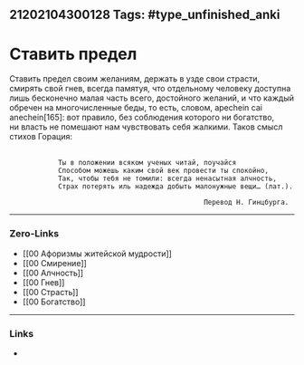21202104300128
Tags: #type_unfinished_anki 
---
# Ставить предел

Ставить предел своим желаниям, держать в узде свои страсти, смирять свой гнев, всегда памятуя, что отдельному человеку доступна лишь бесконечно малая часть всего, достойного желаний, и что каждый обречен на многочисленные беды, то есть, словом, apechein cai anechein[165]: вот правило, без соблюдения которого ни богатство, ни власть не помешают нам чувствовать себя жалкими. Таков смысл стихов Горация:<br><br>

				Ты в положении всяком ученых читай, поучайся
				Способом можешь каким свой век провести ты спокойно,
				Так, чтобы тебя не томили: всегда ненасытная алчность,
				Страх потерять иль надежда добыть малонужные вещи… (лат.).

													Перевод Н. Гинцбурга.

---
### Zero-Links
- [[00 Афоризмы житейской мудрости]]
- [[00 Смирение]]
- [[00 Алчность]]
- [[00 Гнев]]
- [[00 Страсть]]
- [[00 Богатство]]
---
### Links
-